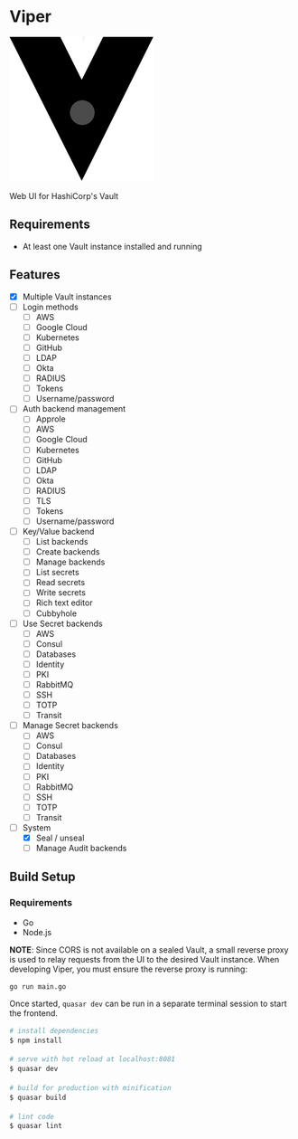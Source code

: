 # Viper

![logo](src/statics/viper-logo.png)

Web UI for HashiCorp's Vault

## Requirements
* At least one Vault instance installed and running

## Features
* [X] Multiple Vault instances
* [ ] Login methods
	* [ ] AWS
	* [ ] Google Cloud
	* [ ] Kubernetes
	* [ ] GitHub
	* [ ] LDAP
	* [ ] Okta
	* [ ] RADIUS
	* [ ] Tokens
	* [ ] Username/password
* [ ] Auth backend management
	* [ ] Approle
	* [ ] AWS
	* [ ] Google Cloud
	* [ ] Kubernetes
	* [ ] GitHub
	* [ ] LDAP
	* [ ] Okta
	* [ ] RADIUS
	* [ ] TLS
	* [ ] Tokens
	* [ ] Username/password
* [ ] Key/Value backend
	* [ ] List backends
	* [ ] Create backends
	* [ ] Manage backends
	* [ ] List secrets
	* [ ] Read secrets
	* [ ] Write secrets
	* [ ] Rich text editor
	* [ ] Cubbyhole
* [ ] Use Secret backends
	* [ ] AWS
	* [ ] Consul
	* [ ] Databases
	* [ ] Identity
	* [ ] PKI
	* [ ] RabbitMQ
	* [ ] SSH
	* [ ] TOTP
	* [ ] Transit
* [ ] Manage Secret backends
	* [ ] AWS
	* [ ] Consul
	* [ ] Databases
	* [ ] Identity
	* [ ] PKI
	* [ ] RabbitMQ
	* [ ] SSH
	* [ ] TOTP
	* [ ] Transit
* [ ] System
	* [X] Seal / unseal
	* [ ] Manage Audit backends

## Build Setup
### Requirements
* Go
* Node.js

**NOTE**: Since CORS is not available on a sealed Vault, a small reverse proxy is used to relay requests from the UI to the desired Vault instance. When developing Viper, you must ensure the reverse proxy is running:
```shell
go run main.go
```

Once started, `quasar dev` can be run in a separate terminal session to start the frontend.

``` bash
# install dependencies
$ npm install

# serve with hot reload at localhost:8081
$ quasar dev

# build for production with minification
$ quasar build

# lint code
$ quasar lint
```
